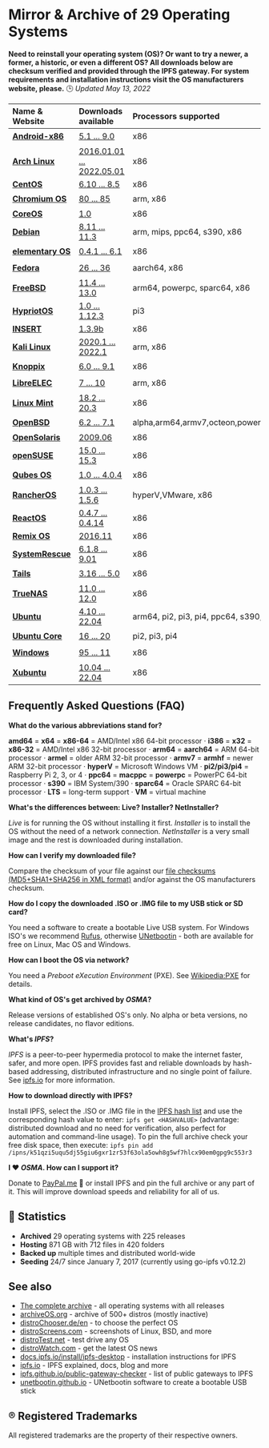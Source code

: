 Mirror & Archive of 29 Operating Systems
========================================

**Need to reinstall your operating system (OS)? Or want to try a newer, a former, a historic, or even a different OS? All downloads below are checksum verified and provided through the IPFS gateway. For system requirements and installation instructions visit the OS manufacturers website, please.** 🕒 *Updated May 13, 2022*

| Name & Website                                  | Downloads available                                                                            | Processors supported | Active? |
| :---------------------------------------------- | :--------------------------------------------------------------------------------------------- | :------------------- | ----- |
| **[Android-x86](https://www.android-x86.org)**  | [5.1 ... 9.0](https://storry.tv/ipfs/QmdQrao7eUjcZ1GbR8rG21PnAw1vs5VWrvUFCvsDFGaMk8)           | x86                  | ✔️ |
| **[Arch Linux](https://archlinux.org)**         | [2016.01.01 ... 2022.05.01](https://storry.tv/ipfs/QmeXHRHCCLYqxP5DNaXL7mrfnkALq223HZRKr8aYKESGs9) | x86                    | ✔️ |
| **[CentOS](https://www.centos.org)**            | [6.10 ... 8.5](https://storry.tv/ipfs/QmaC9xT1AEz5BwRsAvz15ND5vCp6Jz76BJoiKN2o4emQFs)          | x86                  | ❌ |
| **[Chromium OS](https://www.chromium.org/chromium-os)** | [80 ... 85](https://storry.tv/ipfs/QmZF34ExoBB1a5cforj7n1fM9KpryNSvjGdLSFSV6vrzFb)     | arm, x86             | ✔️ |
| **[CoreOS](https://coreos.com/)**               | [1.0](https://storry.tv/ipfs/QmZq9a53v9cepjhVsPN6S3sd12tntnxJiECtZFkcH8KBX9)                   | x86                  | ❌ |
| **[Debian](https://www.debian.org)**            | [8.11 ... 11.3](https://storry.tv/ipfs/QmdHLSByAKDspECvUrd4Q2nVGJyfr4HMyRvQPVqce97Y6w) | arm, mips, ppc64, s390, x86 | ✔️ |
| **[elementary OS](https://elementary.io)**      | [0.4.1 ... 6.1](https://storry.tv/ipfs/QmSCM4gJE11P1eYi5J2CihkZJ3q3tcgx4DiKXAhw9ULcfQ)         | x86                  | ✔️ |
| **[Fedora](https://getfedora.org)**             | [26 ... 36 ](https://storry.tv/ipfs/QmRmq2WFeRA9WXABEoxwuQRkqL1otyNT2MGLjbwAQwrehZ) | aarch64, x86         | ✔️ |
| **[FreeBSD](https://www.freebsd.org)**          | [11.4 ... 13.0](https://storry.tv/ipfs/QmSqaz3ctfHx24NREV8M6ogZrj4XCKnwa78xUD1vmof14Z)         | arm64, powerpc, sparc64, x86 | ✔️ |
| **[HypriotOS](https://blog.hypriot.com)**       | [1.0 ... 1.12.3](https://storry.tv/ipfs/QmVaauqYstcdrtz4XhmYAtBamyQKCjTZyH6NViQHXiV1r9)        | pi3                  | ✔️ |
| **[INSERT](https://www.inside-security.de/insert.html)** | [1.3.9b](https://storry.tv/ipfs/QmVpmV9bSigEbC4MTaw9G7x3USgeCEfPeTtERc3VFYEymx)       | x86                  | ❌ |
| **[Kali Linux](https://www.kali.org)**          | [2020.1 ... 2022.1](https://storry.tv/ipfs/QmVP4t9bWQi4PA7pYF1aafLeRhHAHn6uCN2GM3w2oamcgZ) | arm, x86                 | ✔️ |
| **[Knoppix](http://www.knoppix.org/)**          | [6.0 ... 9.1](https://storry.tv/ipfs/QmS9ZHoBcM6Q98UUiqhhvUAi7hbj39Yuy2bRNxhhVpr3QN)           | x86                  | ✔️ |
| **[LibreELEC](https://libreelec.tv)**           | [7 ... 10](https://storry.tv/ipfs/QmXFnHHMD6pBFBgGypMEmoqkepBihCs5MBZevbbaUR5D3x) | arm, x86             | ✔️ |
| **[Linux Mint](https://linuxmint.com)**         | [18.2 ... 20.3](https://storry.tv/ipfs/QmbvpqF6GnCiRuYQBxgmhFb12qoeQu1Dt9pKN7z3rUVupb)         | x86                  | ✔️ |
| **[OpenBSD](http://www.openbsd.org)**           | [6.2 ... 7.1](https://storry.tv/ipfs/QmPv2tEZTcJcgTCG8edUfAJaygj8toFbMkiq81BC9VC3Kd) | alpha,arm64,armv7,octeon,powerpc64,sparc64,x86 | ✔️ |
| **[OpenSolaris](https://www.oracle.com/technetwork/server-storage/solaris/index-135144.html)** | [2009.06](https://storry.tv/ipfs/QmdRpuTZTyKsQSXPt3dyv6WdTY7ZyaRkkU5S3Z9tkPriPv) | x86 | ❌ |
| **[openSUSE](https://www.opensuse.org)**        | [15.0 ... 15.3](https://storry.tv/ipfs/QmNcvhQWgzv946PAT1dBEN5FHJphB6W9kyEcZeDECNYMGM)         | x86                  | ✔️ |
| **[Qubes OS](https://www.qubes-os.org/)**       | [1.0 ... 4.0.4](https://storry.tv/ipfs/QmR433KbGHuXSZvukNNahyy61QFw4zD8e1nRuGzgtzbFYk)         | x86                  | ✔️ |
| **[RancherOS](http://rancher.com/rancher-os/)** | [1.0.3 ... 1.5.6](https://storry.tv/ipfs/QmT4NQYJU6mMmpJ9moooPgJpJDVoNP9rL7H3yumqpUqgb4)       | hyperV,VMware, x86   | ✔️ |
| **[ReactOS](https://www.reactos.org)**          | [0.4.7 ... 0.4.14](https://storry.tv/ipfs/QmeLeyuUsFJJx96HvEAsneJpG6PsZZLupkbLms8AvzHUY1 )     | x86                  | ✔️ |
| **[Remix OS](http://cn.jide.com/remixos)**      | [2016.11](https://storry.tv/ipfs/QmPhohZB29FNYqjBmxvPeXB1Jbd1anSq9tfXDE2xhZM54u)               | x86                  | ❌ |
| **[SystemRescue](http://www.system-rescue-cd.org/)**| [6.1.8 ... 9.01](https://storry.tv/ipfs/QmdBkd7G4LfFrvmfS6oqJ3rZEr7qZzqBi9JSYCrgwAPjgG) | x86                     | ✔️ |
| **[Tails](https://tails.boum.org/)**            | [3.16 ... 5.0](https://storry.tv/ipfs/QmVRL81gtq3LZz5MA3WL3mE1z6LnF5LBSpJvc5ohsrmAqR) | x86                          | ✔️ |
| **[TrueNAS](https://www.truenas.org)**          | [11.0 ... 12.0](https://storry.tv/ipfs/Qma3n1u5J3hmiTGu3nz3u5Ln7BQh9Eyodwd1sfV2mJoynW)         | x86                  | ✔️ |
| **[Ubuntu](https://www.ubuntu.com/)**           | [4.10 ... 22.04](https://storry.tv/ipfs/QmXFUkcRbET7EnXgMExaavxWRWKvvr9umzKNXbfPrWe3DA) | arm64, pi2, pi3, pi4, ppc64, s390, x86 | ✔️ |
| **[Ubuntu Core](https://www.ubuntu.com/core)**  | [16 ... 20](https://storry.tv/ipfs/QmdZRfLgQrh71X3ng1avdrbVyrLz2tECEY3AAaT3bRZ5wE)             | pi2, pi3, pi4        | ✔️ |
| **[Windows](https://www.microsoft.com)**        | [95 ... 11](https://storry.tv/ipfs/QmcLU6YPRes87qzZHcVjKbh9jZrCwJvBjXz9Y1dqVcytAf)             | x86                  | ✔️ |
| **[Xubuntu](https://www.xubuntu.org)**          | [10.04 ... 22.04](https://storry.tv/ipfs/QmfTgCLsKBCNv4T8eb9ovZ5XMybBUVmjEa2kAUJfXdaGzF) | x86                  | ✔️ |


Frequently Asked Questions (FAQ)
--------------------------------

**What do the various abbreviations stand for?**

**amd64** = **x64** = **x86-64** = AMD/Intel x86 64-bit processor · **i386** = **x32** = **x86-32** = AMD/Intel x86 32-bit processor  ·  **arm64** = **aarch64** = ARM 64-bit processor · **armel** = older ARM 32-bit processor · **armv7** = **armhf** = newer ARM 32-bit processor · **hyperV** = Microsoft Windows VM · **pi2/pi3/pi4** = Raspberry Pi 2, 3, or 4 · **ppc64** = **macppc** = **powerpc** = PowerPC 64-bit processor · **s390** = IBM System/390 · **sparc64** = Oracle SPARC 64-bit processor · **LTS** = long-term support · **VM** = virtual machine

**What's the differences between: Live? Installer? NetInstaller?**

*Live* is for running the OS without installing it first. *Installer* is to install the OS without the need of a network connection. *NetInstaller* is a very small image and the rest is downloaded during installation.

**How can I verify my downloaded file?**

Compare the checksum of your file against our [file checksums (MD5+SHA1+SHA256 in XML format)](data/file_checksums.xml) and/or against the OS manufacturers checksum.

**How do I copy the downloaded .ISO or .IMG file to my USB stick or SD card?**

You need a software to create a bootable Live USB system. For Windows ISO's we recommend [Rufus](https://rufus.ie), otherwise [UNetbootin](https://unetbootin.github.io) - both are available for free on Linux, Mac OS and Windows.

**How can I boot the OS via network?**

You need a *Preboot eXecution Environment* (PXE). See [Wikipedia:PXE](https://en.wikipedia.org/wiki/Preboot_Execution_Environment) for details.

**What kind of OS's get archived by *OSMA*?**

Release versions of established OS's only. No alpha or beta versions, no release candidates, no flavor editions.

**What's *IPFS*?**

*IPFS* is a peer-to-peer hypermedia protocol to make the internet faster, safer, and more open. IPFS provides fast and reliable downloads by hash-based addressing, distributed infrastructure and no single point of failure. See [ipfs.io](https://ipfs.io) for more information.

**How to download directly with IPFS?**

Install IPFS, select the .ISO or .IMG file in the [IPFS hash list](data/IPFS_hashes.txt) and use the corresponding hash value to enter: `ipfs get <HASHVALUE>` (advantage: distributed download and no need for verification, also perfect for automation and command-line usage). To pin the full archive check your free disk space, then execute: `ipfs pin add /ipns/k51qzi5uqu5dj55giu6gxr1zr53f63ola5owh8g5wf7hlcx90em0gpg9c553r3`

**I ❤️ *OSMA*. How can I support it?**

Donate to [PayPal.me](https://www.paypal.me/Fleschutz) 👏 or install IPFS and pin the full archive or any part of it. This will improve download speeds and reliability for all of us.

🔎 Statistics
--------------

- **Archived** 29 operating systems with 225 releases
- **Hosting** 871 GB with 712 files in 420 folders 
- **Backed up** multiple times and distributed world-wide
- **Seeding** 24/7 since January 7, 2017 (currently using go-ipfs v0.12.2)

See also
--------
* [The complete archive](https://storry.tv/ipns/k51qzi5uqu5dj55giu6gxr1zr53f63ola5owh8g5wf7hlcx90em0gpg9c553r3) - all operating systems with all releases  
* [archiveOS.org](https://www.archiveos.org) - archive of 500+ distros (mostly inactive)
* [distroChooser.de/en](https://distrochooser.de/en/) - to choose the perfect OS
* [distroScreens.com](http://www.distroscreens.com) - screenshots of Linux, BSD, and more
* [distroTest.net](https://distrotest.net/) - test drive any OS
* [distroWatch.com](https://distrowatch.com) - get the latest OS news
* [docs.ipfs.io/install/ipfs-desktop](https://docs.ipfs.io/install/ipfs-desktop/) - installation instructions for IPFS
* [ipfs.io](https://ipfs.io) - IPFS explained, docs, blog and more
* [ipfs.github.io/public-gateway-checker](https://ipfs.github.io/public-gateway-checker/) - list of public gateways to IPFS
* [unetbootin.github.io](https://unetbootin.github.io) - UNetbootin software to create a bootable USB stick

® Registered Trademarks
-----------------------
All registered trademarks are the property of their respective owners.
